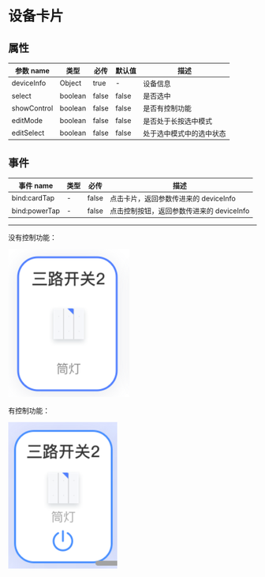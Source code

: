 # 设备卡片

## 属性

| 参数 name   | 类型    | 必传  | 默认值 | 描述           |
| ----------- | ------- | ----- | ------ | -------------- |
| deviceInfo  | Object  | true  | -      | 设备信息       |
| select      | boolean | false | false  | 是否选中       |
| showControl | boolean | false | false  | 是否有控制功能 |
| editMode | boolean | false | false  | 是否处于长按选中模式 |
| editSelect | boolean | false | false  | 处于选中模式中的选中状态 |

## 事件

| 事件 name     | 类型 | 必传  | 描述                                      |
| ------------- | ---- | ----- | ----------------------------------------- |
| bind:cardTap  | -    | false | 点击卡片，返回参数传进来的 deviceInfo     |
| bind:powerTap | -    | false | 点击控制按钮，返回参数传进来的 deviceInfo |

---

没有控制功能：

![no-control](../assets/device-card-no-control.png)

有控制功能：

![control](../assets/device-card-control.png)
